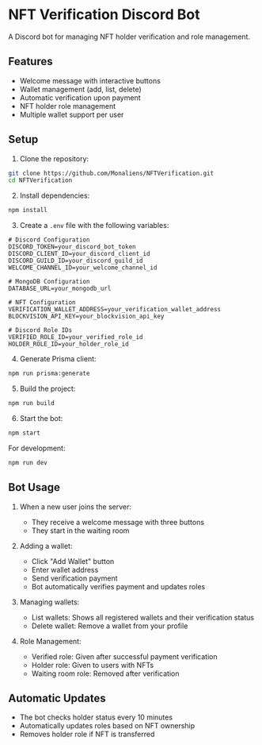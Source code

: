 # NFT Verification Discord Bot

A Discord bot for managing NFT holder verification and role management.

## Features

- Welcome message with interactive buttons
- Wallet management (add, list, delete)
- Automatic verification upon payment
- NFT holder role management
- Multiple wallet support per user

## Setup

1. Clone the repository:
```bash
git clone https://github.com/Monaliens/NFTVerification.git
cd NFTVerification
```

2. Install dependencies:
```bash
npm install
```

3. Create a `.env` file with the following variables:
```env
# Discord Configuration
DISCORD_TOKEN=your_discord_bot_token
DISCORD_CLIENT_ID=your_discord_client_id
DISCORD_GUILD_ID=your_discord_guild_id
WELCOME_CHANNEL_ID=your_welcome_channel_id

# MongoDB Configuration
DATABASE_URL=your_mongodb_url

# NFT Configuration
VERIFICATION_WALLET_ADDRESS=your_verification_wallet_address
BLOCKVISION_API_KEY=your_blockvision_api_key

# Discord Role IDs
VERIFIED_ROLE_ID=your_verified_role_id
HOLDER_ROLE_ID=your_holder_role_id
```

4. Generate Prisma client:
```bash
npm run prisma:generate
```

5. Build the project:
```bash
npm run build
```

6. Start the bot:
```bash
npm start
```

For development:
```bash
npm run dev
```

## Bot Usage

1. When a new user joins the server:
   - They receive a welcome message with three buttons
   - They start in the waiting room

2. Adding a wallet:
   - Click "Add Wallet" button
   - Enter wallet address
   - Send verification payment
   - Bot automatically verifies payment and updates roles

3. Managing wallets:
   - List wallets: Shows all registered wallets and their verification status
   - Delete wallet: Remove a wallet from your profile

4. Role Management:
   - Verified role: Given after successful payment verification
   - Holder role: Given to users with NFTs
   - Waiting room role: Removed after verification

## Automatic Updates

- The bot checks holder status every 10 minutes
- Automatically updates roles based on NFT ownership
- Removes holder role if NFT is transferred
